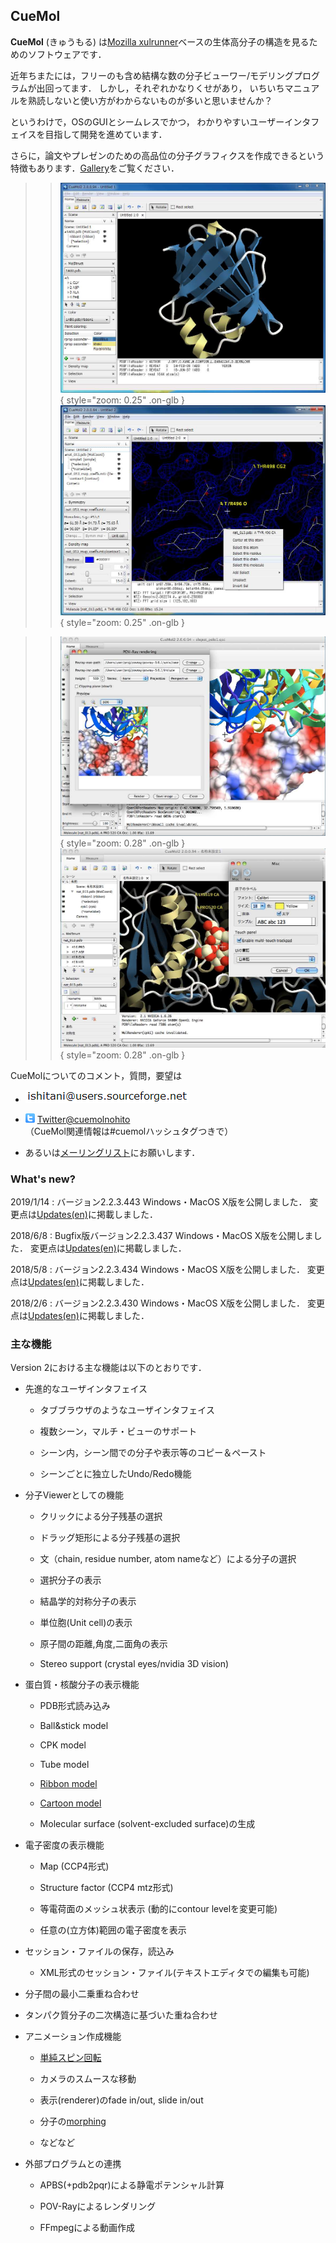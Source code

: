 ## CueMol


**CueMol** (きゅうもる) は[Mozilla xulrunner](http://www.mozilla.org/projects/mozilla-based.html)ベースの生体高分子の構造を見るためのソフトウェアです．

近年ちまたには，フリーのも含め結構な数の分子ビューワー/モデリングプログラムが出回ってます．
しかし，それぞれかなりくせがあり，
いちいちマニュアルを熟読しないと使い方がわからないものが多いと思いませんか？

というわけで，OSのGUIとシームレスでかつ，
わかりやすいユーザーインタフェイスを目指して開発を進めています．

さらに，論文やプレゼンのための高品位の分子グラフィクスを作成できるという特徴もあります．[Gallery](/en/Gallery)をご覧ください．



>> ![snapshot2_1](/assets/images/index/snapshot2_1.jpg){ style="zoom: 0.25" .on-glb } ![snapshot2_2](/assets/images/index/snapshot2_2.jpg){ style="zoom: 0.25" .on-glb }


>> ![snapshot2_2m](/assets/images/index/snapshot2_2m.jpg){ style="zoom: 0.28" .on-glb } ![snapshot2_1m](/assets/images/index/snapshot2_1m.jpg){ style="zoom: 0.28" .on-glb } 

CueMolについてのコメント，質問，要望は

-  ![mm1](/assets/images/index/mm1.png)![mm2](/assets/images/index/mm2.png)

-  ![icn-twitter](/assets/images/index/icn-twitter.gif) [Twitter@cuemolnohito](http://twitter.com/cuemolnohito)<br />
（CueMol関連情報は#cuemolハッシュタグつきで）

-  あるいは[メーリングリスト](/MailingList)にお願いします．

### What's new?
2019/1/14
:   バージョン2.2.3.443 Windows・MacOS X版を公開しました． 変更点は[Updates(en)](/en/Updates)に掲載しました．

2018/6/8
:   Bugfix版バージョン2.2.3.437 Windows・MacOS X版を公開しました． 変更点は[Updates(en)](/en/Updates)に掲載しました．

2018/5/8
:   バージョン2.2.3.434 Windows・MacOS X版を公開しました． 変更点は[Updates(en)](/en/Updates)に掲載しました．

2018/2/6
:   バージョン2.2.3.430 Windows・MacOS X版を公開しました． 変更点は[Updates(en)](/en/Updates)に掲載しました．



### 主な機能
Version 2における主な機能は以下のとおりです．


- 先進的なユーザインタフェイス

    -  タブブラウザのようなユーザインタフェイス

    -  複数シーン，マルチ・ビューのサポート

    -  シーン内，シーン間での分子や表示等のコピー＆ペースト

    -  シーンごとに独立したUndo/Redo機能

- 分子Viewerとしての機能

    -  クリックによる分子残基の選択 

    - ドラッグ矩形による分子残基の選択 

    - 文（chain, residue number, atom nameなど）による分子の選択 

    - 選択分子の表示 

    - 結晶学的対称分子の表示 

    - 単位胞(Unit cell)の表示 

    - 原子間の距離,角度,二面角の表示 

    - Stereo support (crystal eyes/nvidia 3D vision) 

- 蛋白質・核酸分子の表示機能

    - PDB形式読み込み 

    - Ball&amp;stick model 

    - CPK model 

    - Tube model

    - [Ribbon model](/cuemol2/RibbonRenderer)

    - [Cartoon model](/cuemol2/CartoonRenderer)

    - Molecular surface (solvent-excluded surface)の生成

- 電子密度の表示機能

    - Map (CCP4形式) 

    - Structure factor (CCP4 mtz形式) 


    - 等電荷面のメッシュ状表示 (動的にcontour levelを変更可能) 

    - 任意の(立方体)範囲の電子密度を表示 

- セッション・ファイルの保存，読込み 

    -  XML形式のセッション・ファイル(テキストエディタでの編集も可能)





- 分子間の最小二乗重ね合わせ

- タンパク質分子の二次構造に基づいた重ね合わせ


- アニメーション作成機能

    - [単純スピン回転](/cuemol2/Anim_Basic)

    - カメラのスムースな移動

    - 表示(renderer)のfade in/out, slide in/out

    - 分子の[morphing](/cuemol2/Anim_MolMorph)

    - などなど

- 外部プログラムとの連携

    -  APBS(+pdb2pqr)による静電ポテンシャル計算

    -  POV-Rayによるレンダリング

    -  FFmpegによる動画作成










